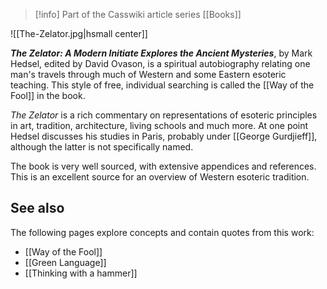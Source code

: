 > [!info] Part of the Casswiki article series [[Books]]

![[The-Zelator.jpg|hsmall center]]

_**The Zelator: A Modern Initiate Explores the Ancient Mysteries**_, by Mark Hedsel, edited by David Ovason, is a spiritual autobiography relating one man's travels through much of Western and some Eastern esoteric teaching. This style of free, individual searching is called the [[Way of the Fool]] in the book.

_The Zelator_ is a rich commentary on representations of esoteric principles in art, tradition, architecture, living schools and much more. At one point Hedsel discusses his studies in Paris, probably under [[George Gurdjieff]], although the latter is not specifically named.

The book is very well sourced, with extensive appendices and references. This is an excellent source for an overview of Western esoteric tradition.

See also
--------

The following pages explore concepts and contain quotes from this work:

*   [[Way of the Fool]]
*   [[Green Language]]
*   [[Thinking with a hammer]]